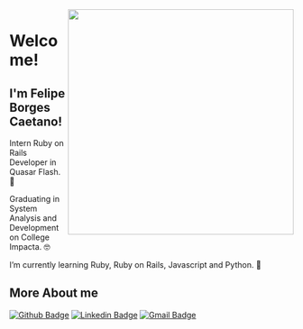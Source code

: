 <img align="right" width="400" height="400" src="https://observer.com/wp-content/uploads/sites/2/2020/05/yoda-art-observer.jpg?resize=970,567">
 
# Welcome!
 
## I'm Felipe Borges Caetano!
 
Intern Ruby on Rails Developer in Quasar Flash. :robot:

Graduating in System Analysis and Development on College Impacta. :nerd_face:

I’m currently learning Ruby, Ruby on Rails, Javascript and Python. :rocket:
 
 
## More About me 
[![Github Badge](https://img.shields.io/badge/-Github-000?style=flat-square&logo=Github&logoColor=white&link=https://github.com/caetano-felipe)](https://github.com/caetano-felipe)
[![Linkedin Badge](https://img.shields.io/badge/-LinkedIn-blue?style=flat-square&logo=Linkedin&logoColor=white&link=https://www.linkedin.com/in/felipe-borges-caetano-78627416a)](https://www.linkedin.com/in/felipe-borges-caetano-78627416a)
[![Gmail Badge](https://img.shields.io/badge/-Gmail-c14438?style=flat-square&logo=Gmail&logoColor=white&link=mailto:caetano.fbc@gmail.com)](mailto:caetano.fbc@gmail.com)
